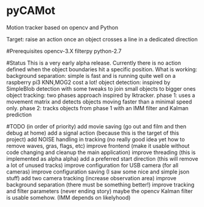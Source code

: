 # pyCAMot
Motion tracker based on opencv and Python

Target: raise an action once an object crosses a line in a dedicated direction

#Prerequisites
opencv-3.X
filterpy
python-2.7

#Status
This is a very early alpha release.
Currently there is no action defined when the object boundaries hit a specific position.
What is working:
background separation:
  simple is fast and is running quite well on a raspberry pi3
  KNN,MOG2 cost a lot!
object detection:
  inspired by SimpleBlob detection with some tweaks to join small objects to bigger ones
object tracking:
  two phases approach inspired by lktracker.
  phase 1: uses a movement matrix and detects objects moving faster than a minimal speed only.
  phase 2: tracks objects from phase 1 with an IMM filter and Kalman prediction

#TODO (in order of priority)
add movie saving (go out and film and then debug at home)
add a signal action (because this is the target of this project)
add NOISE handling in tracking (no really good idea yet how to remove waves, gras, flags, etc)
improve frontend (make it usable without code changing and cleanup the main application)
improve threading (this is implemented as alpha alpha)
add a preferred start direction (this will remove a lot of unused tracks)
improve configuration for USB camera (for all cameras)
improve configuration saving (I saw some nice and simple json stuff)
add two camera tracking (increase observation area)
improve background separation (there must be something better!)
improve tracking and filter parameters (never ending story)
maybe the opencv Kalman filter is usable somehow. (IMM depends on likelyhood)
